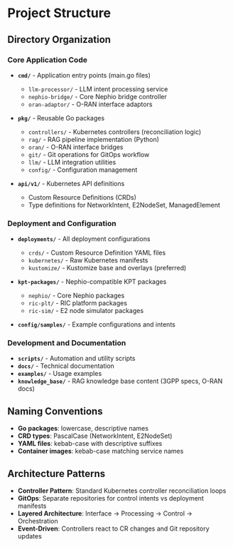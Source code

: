 # Project Structure

## Directory Organization

### Core Application Code
- **`cmd/`** - Application entry points (main.go files)
  - `llm-processor/` - LLM intent processing service
  - `nephio-bridge/` - Core Nephio bridge controller
  - `oran-adaptor/` - O-RAN interface adaptors

- **`pkg/`** - Reusable Go packages
  - `controllers/` - Kubernetes controllers (reconciliation logic)
  - `rag/` - RAG pipeline implementation (Python)
  - `oran/` - O-RAN interface bridges
  - `git/` - Git operations for GitOps workflow
  - `llm/` - LLM integration utilities
  - `config/` - Configuration management

- **`api/v1/`** - Kubernetes API definitions
  - Custom Resource Definitions (CRDs)
  - Type definitions for NetworkIntent, E2NodeSet, ManagedElement

### Deployment and Configuration
- **`deployments/`** - All deployment configurations
  - `crds/` - Custom Resource Definition YAML files
  - `kubernetes/` - Raw Kubernetes manifests
  - `kustomize/` - Kustomize base and overlays (preferred)

- **`kpt-packages/`** - Nephio-compatible KPT packages
  - `nephio/` - Core Nephio packages
  - `ric-plt/` - RIC platform packages
  - `ric-sim/` - E2 node simulator packages

- **`config/samples/`** - Example configurations and intents

### Development and Documentation
- **`scripts/`** - Automation and utility scripts
- **`docs/`** - Technical documentation
- **`examples/`** - Usage examples
- **`knowledge_base/`** - RAG knowledge base content (3GPP specs, O-RAN docs)

## Naming Conventions
- **Go packages**: lowercase, descriptive names
- **CRD types**: PascalCase (NetworkIntent, E2NodeSet)
- **YAML files**: kebab-case with descriptive suffixes
- **Container images**: kebab-case matching service names

## Architecture Patterns
- **Controller Pattern**: Standard Kubernetes controller reconciliation loops
- **GitOps**: Separate repositories for control intents vs deployment manifests  
- **Layered Architecture**: Interface → Processing → Control → Orchestration
- **Event-Driven**: Controllers react to CR changes and Git repository updates